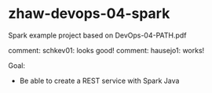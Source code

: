 # zhaw-devops-04-spark
Spark example project based on DevOps-04-PATH.pdf

comment: schkev01: looks good!
comment: hausejo1: works!

Goal:
- Be able to create a REST service with Spark Java 
